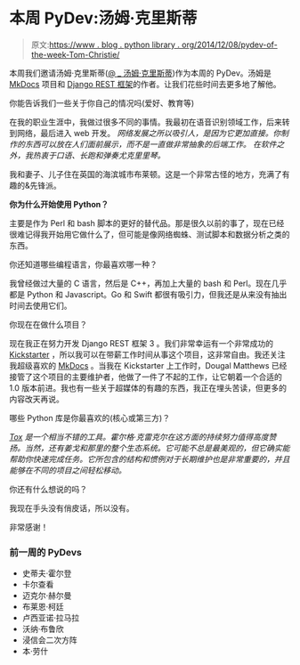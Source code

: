 # 本周 PyDev:汤姆·克里斯蒂

> 原文:[https://www . blog . python library . org/2014/12/08/pydev-of-the-week-Tom-Christie/](https://www.blog.pythonlibrary.org/2014/12/08/pydev-of-the-week-tom-christie/)

本周我们邀请汤姆·克里斯蒂([@ _ 汤姆·克里斯蒂](https://twitter.com/_tomchristie))作为本周的 PyDev。汤姆是 [MkDocs](https://github.com/tomchristie/mkdocs/) 项目和 [Django REST 框架](http://www.django-rest-framework.org/)的作者。让我们花些时间去更多地了解他。

你能告诉我们一些关于你自己的情况吗(爱好、教育等)

在我的职业生涯中，我做过很多不同的事情。我最初在语音识别领域工作，后来转到网络，最后进入 web 开发。 *网络发展之所以吸引人，是因为它更加直接。你制作的东西可以放在人们面前展示，而不是一直做非常抽象的后端工作。* *在软件之外，我热衷于口语、长跑和弹奏尤克里里琴。*

我和妻子、儿子住在英国的海滨城市布莱顿。这是一个非常古怪的地方，充满了有趣的&先锋派。

**你为什么开始使用 Python？**

主要是作为 Perl 和 bash 脚本的更好的替代品。那是很久以前的事了，现在已经很难记得我开始用它做什么了，但可能是像网络蜘蛛、测试脚本和数据分析之类的东西。

你还知道哪些编程语言，你最喜欢哪一种？

我曾经做过大量的 C 语言，然后是 C++，再加上大量的 bash 和 Perl。现在几乎都是 Python 和 Javascript。Go 和 Swift 都很有吸引力，但我还是从来没有抽出时间去使用它们。

你现在在做什么项目？

现在我正在努力开发 Django REST 框架 3 。我们非常幸运有一个非常成功的 [Kickstarter](https://www.kickstarter.com/projects/tomchristie/django-rest-framework-3) ，所以我可以在带薪工作时间从事这个项目，这非常自由。我还关注我超级喜欢的 [MkDocs](http://www.mkdocs.org/) 。当我在 Kickstarter 上工作时，Dougal Matthews 已经接管了这个项目的主要维护者，他做了一件了不起的工作，让它朝着一个合适的 1.0 版本前进。我也有一些关于超媒体的有趣的东西，我正在埋头苦读，但更多的内容改天再说。

哪些 Python 库是你最喜欢的(核心或第三方)？

*[Tox](https://tox.readthedocs.org/en/latest/) 是一个相当不错的工具。霍尔格·克雷克尔在这方面的持续努力值得高度赞扬。当然，还有姜戈和那里的整个生态系统。它可能不总是最美观的，但它确实能帮助你快速完成任务。它所包含的结构和惯例对于长期维护也是非常重要的，并且能够在不同的项目之间轻松移动。*

你还有什么想说的吗？

我现在手头没有俏皮话，所以没有。

非常感谢！

### 前一周的 PyDevs

*   史蒂夫·霍尔登
*   卡尔查看
*   迈克尔·赫尔曼
*   布莱恩·柯廷
*   卢西亚诺·拉马拉
*   沃纳·布鲁欣
*   浸信会二次方阵
*   本·劳什